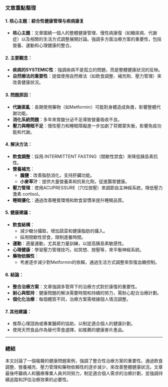 ### 文章重點整理

#### 1. 核心主題：綜合性健康管理与疾病康复
   - **核心主題**：文章圍繞一個人的整體健康管理、慢性病康復（如糖尿病、代謝症）以及相關的生活方式調整展開討論。強調多方面治療方案的重要性，包括營養、運動和心理健康的整合。

#### 2. 主要觀念：
   - **疾病的SYSTEMIC性**：強調疾病不是孤立的問題，而是整體健康狀況的反映。
   - **自然療法的重要性**：提倡使用自然療法（如飲食調整、補充劑、壓力管理）來改善健康狀況。

#### 3. 問題原因：
   - **代謝紊亂**：長期使用藥物（如Metformin）可能對身體造成負擔，影響整體代謝功能。
   - **消化系統問題**：多年來胃酸分泌不足導致營養吸收不良。
   - **壓力與睡眠不足**：慢性壓力和睡眠障礙進一步加劇了荷爾蒙失衡，影響免疫功能和代謝。

#### 4. 解決方法：
   - **飲食調整**：採用.INTERMITTENT FASTING（間歇性禁食）來降低胰島素抗性。
   - **營養補充**：
     - **膽鹽**：改善脂肪消化，支持肝臟功能。
     - **小麥草汁**：提供大量營養素和抗氧化劑，促進腸胃健康。
   - **壓力管理**：使用ACUPRESSURE（穴位按壓）來調節自主神經系統，降低壓力激素 cortisol。
   - **睡眠優化**：通過改善睡覺環境和飲食習慣來提升睡眠品質。

#### 5. 健康建議：
   - **飲食結構**：
     - 減少糖分攝取，增加蔬菜和健康脂肪的攝入。
     - 採用間歇性禁食，限制進餐時間。
   - **運動**：適量運動，尤其是力量訓練，以提高胰島素敏感性。
   - **心理健康**：學習壓力管理技巧，如冥想、按壓等，來平衡神經系統。
   - **藥物依賴性**：
     - 考慮逐步減少對Metformin的依賴，通過生活方式調整來恢復血糖控制。

#### 6. 結論：
   - **整合治療方案**：文章強調多管齊下的治療方式對於康復的重要性。
   - **耐心與堅持**：健康問題的解決需要時間和持續的努力，需耐心配合治療計劃。
   - **個化化治療**：每個體質不同，治療方案需根據個人情況調整。

#### 7. 其他建議：
   - 推荐心理諮詢或專業醫師的協助，以制定適合個人的健康計劃。
   - 使用天然食品作為替代零食選擇，如推薦的健康麥片產品。

---

### 總結
本文討論了一個複雜的健康問題案例，強調了整合性治療方案的重要性。通過飲食調整、營養補充、壓力管理和藥物依賴性的逐步減少，來改善整體健康狀況。文章最後呼籲病人和醫療專業人員共同努力，制定適合個人需求的治療計劃，並強調持續追蹤和評估治療效果的必要性。